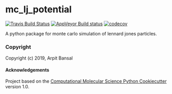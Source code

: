 mc_lj_potential
==============================
[//]: # (Badges)
[![Travis Build Status](https://travis-ci.org/REPLACE_WITH_OWNER_ACCOUNT/mc_lj_potential.png)](https://travis-ci.org/REPLACE_WITH_OWNER_ACCOUNT/mc_lj_potential)
[![AppVeyor Build status](https://ci.appveyor.com/api/projects/status/REPLACE_WITH_APPVEYOR_LINK/branch/master?svg=true)](https://ci.appveyor.com/project/REPLACE_WITH_OWNER_ACCOUNT/mc_lj_potential/branch/master)
[![codecov](https://codecov.io/gh/REPLACE_WITH_OWNER_ACCOUNT/mc_lj_potential/branch/master/graph/badge.svg)](https://codecov.io/gh/REPLACE_WITH_OWNER_ACCOUNT/mc_lj_potential/branch/master)

A python package for monte carlo simulation of lennard jones particles.

### Copyright

Copyright (c) 2019, Arpit Bansal


#### Acknowledgements
 
Project based on the 
[Computational Molecular Science Python Cookiecutter](https://github.com/molssi/cookiecutter-cms) version 1.0.
